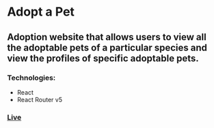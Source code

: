 # Adopt a Pet

## Adoption website that allows users to view all the adoptable pets of a particular species and view the profiles of specific adoptable pets.

### Technologies: 
* React
* React Router v5

### [Live](https://adopt-pet-codecademy.netlify.app/)
